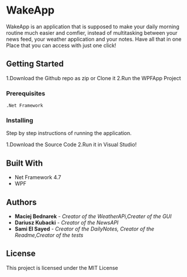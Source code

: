 # WakeApp

WakeApp is an application that is supposed to make your daily morning routine much easier and comfier,  instead of multitasking between your news feed, your weather application and your notes. Have all that in one Place that you can access with just one click!

## Getting Started

1.Download the Github repo as zip or Clone it
2.Run the WPFApp Project

### Prerequisites

```
.Net Framework
```

### Installing

Step by step instructions of running the application.

1.Download the Source Code
2.Run it in Visual Studio!


## Built With
* Net Framework 4.7
* WPF

## Authors

* **Maciej Bednarek** - *Creator of the WeatherAPi,Creater of the GUI* 
* **Dariusz Kubacki** - *Creator of the NewsAPI* 
* **Sami El Sayed** - *Creator of the DailyNotes, Creator of the Readme,Creator of the tests* 


## License

This project is licensed under the MIT License
